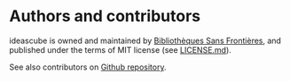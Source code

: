 # Authors and contributors

ideascube is owned and maintained by
[Bibliothèques Sans Frontières](http://www.bibliosansfrontieres.org/), and
published under the terms of MIT license (see
[LICENSE.md](https://github.com/ideascube/ideascube/blob/master/LICENSE.md)).

See also contributors on [Github repository](https://github.com/ideascube/ideascube/graphs/contributors).
